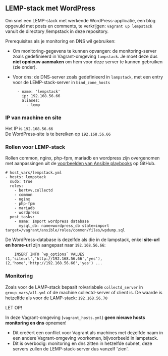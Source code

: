 ## LEMP-stack met WordPress

Om snel een LEMP-stack met werkende WordPress-applicatie, een blog opgevuld met posts en comments, te verkrijgen:
`vagrant up lempstack` vanuit de directory /lempstack in deze repository.

Prerequisites als je monitoring en DNS wil gebruiken:

- Om monitoring-gegevens te kunnen opvangen: de monitoring-server zoals gedefinieerd in Vagrant-omgeving `lampstack`. Je moet deze dus **niet opnieuw aanmaken** om hem voor deze server te kunnen gebruiken (zie onder).
- Voor dns: de DNS-server zoals gedefinieerd in `lampstack`, met een entry voor de LEMP-stack-server in `bind_zone_hosts`  

        - name: 'lempstack'
          ip: 192.168.56.66
          aliases:
            - lemp

### IP van machine en site

Het IP is `192.168.56.66`  
De WordPress-site is te bereiken op `192.168.56.66`

### Rollen voor LEMP-stack

Rollen common, nginx, php-fpm, mariadb en wordpress zijn overgenomen met aanpassingen uit de [voorbeelden van Ansible playbooks](https://github.com/ansible/ansible-examples) op GitHub.

```
# host_vars/lempstack.yml
- hosts: lempstack
  sudo: true
  roles:
    - bertvv.collectd
    - common
    - nginx
    - php-fpm
    - mariadb
    - wordpress
  post_tasks:
    - name: Import wordpress database
      mysql_db: name=wordpress_db state=import target=/vagrant/ansible/roles/common/files/wpdump.sql
```

De WordPress-database is dezelfde als die in de lampstack, enkel **site-url en home-url** zijn aangepast naar `192.168.56.66`:

        INSERT INTO `wp_options` VALUES (1,'siteurl','http://192.168.56.66','yes'),(2,'home','http://192.168.56.66','yes') ...

### Monitoring

Zoals voor de LAMP-stack bepaalt rolvariabele `collectd_server` in `group_vars/all.yml` of de machine collectd-server of client is. De waarde is hetzelfde als voor de LAMP-stack: `192.168.56.70`

LET OP!

In deze Vagrant-omgeving (`vagrant_hosts.yml`) **geen nieuwe hosts monitoring en dns** opnemen!

- Dit creëert een conflict voor Vagrant als machines met dezelfde naam in een andere Vagrant-omgeving voorkomen, bijvoorbeeld in lampstack.
- Dit is overbodig: monitoring en dns zitten in hetzelfde subnet, deze servers zullen de LEMP-stack-server dus vanzelf 'zien'.
